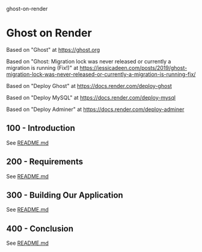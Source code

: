 ghost-on-render
# Ghost on Render

Based on "Ghost" at https://ghost.org

Based on "Ghost: Migration lock was never released or currently a migration is running (Fix!)" at https://jessicadeen.com/posts/2019/ghost-migration-lock-was-never-released-or-currently-a-migration-is-running-fix/

Based on "Deploy Ghost" at https://docs.render.com/deploy-ghost

Based on "Deploy MySQL" at https://docs.render.com/deploy-mysql

Based on "Deploy Adminer" at https://docs.render.com/deploy-adminer

## 100 - Introduction

See [README.md](./100/README.md)

## 200 - Requirements

See [README.md](./200/README.md)

## 300 - Building Our Application

See [README.md](./300/README.md)

## 400 - Conclusion

See [README.md](./400/README.md)
